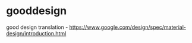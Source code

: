 # gooddesign
good design translation - https://www.google.com/design/spec/material-design/introduction.html

